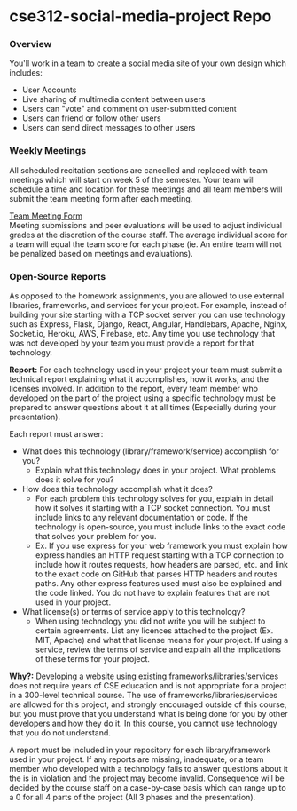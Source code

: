 # cse312-social-media-project Repo
### Overview
You'll work in a team to create a social media site of your own design which includes:

* User Accounts
* Live sharing of multimedia content between users
* Users can "vote" and comment on user-submitted content
* Users can friend or follow other users
* Users can send direct messages to other users

### Weekly Meetings
All scheduled recitation sections are cancelled and replaced with team meetings which will start on week 5 of the semester. Your team will schedule a time and location for these meetings and all team members will submit the team meeting form after each meeting.

[Team Meeting Form](https://docs.google.com/forms/d/e/1FAIpQLSfBSSWEZfJaLPnq8Sya7A_OG9-CBNtU2_7UYNpEhxH4EnBdlQ/viewform)  
Meeting submissions and peer evaluations will be used to adjust individual grades at the discretion of the course staff. The average individual score for a team will equal the team score for each phase (ie. An entire team will not be penalized based on meetings and evaluations).

### Open-Source Reports
As opposed to the homework assignments, you are allowed to use external libraries, frameworks, and services for your project. For example, instead of building your site starting with a TCP socket server you can use technology such as Express, Flask, Django, React, Angular, Handlebars, Apache, Nginx, Socket.io, Heroku, AWS, Firebase, etc. Any time you use technology that was not developed by your team you must provide a report for that technology.

**Report:** For each technology used in your project your team must submit a technical report explaining what it accomplishes, how it works, and the licenses involved. In addition to the report, every team member who developed on the part of the project using a specific technology must be prepared to answer questions about it at all times (Especially during your presentation).

Each report must answer:

* What does this technology (library/framework/service) accomplish for you?
  * Explain what this technology does in your project. What problems does it solve for you?
* How does this technology accomplish what it does?
  * For each problem this technology solves for you, explain in detail how it solves it starting with a TCP socket connection. You must include links to any relevant documentation or code. If the technology is open-source, you must include links to the exact code that solves your problem for you.
  * Ex. If you use express for your web framework you must explain how express handles an HTTP request starting with a TCP connection to include how it routes requests, how headers are parsed, etc. and link to the exact code on GitHub that parses HTTP headers and routes paths. Any other express features used must also be explained and the code linked. You do not have to explain features that are not used in your project.
* What license(s) or terms of service apply to this technology?
  * When using technology you did not write you will be subject to certain agreements. List any licences attached to the project (Ex. MIT, Apache) and what that license means for your project. If using a service, review the terms of service and explain all the implications of these terms for your project.

**Why?:** Developing a website using existing frameworks/libraries/services does not require years of CSE education and is not appropriate for a project in a 300-level technical course. The use of frameworks/libraries/services are allowed for this project, and strongly encouraged outside of this course, but you must prove that you understand what is being done for you by other developers and how they do it. In this course, you cannot use technology that you do not understand.

A report must be included in your repository for each library/framework used in your project. If any reports are missing, inadequate, or a team member who developed with a technology fails to answer questions about it the is in violation and the project may become invalid. Consequence will be decided by the course staff on a case-by-case basis which can range up to a 0 for all 4 parts of the project (All 3 phases and the presentation).
